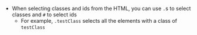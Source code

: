 * When selecting classes and ids from the HTML, you can use `.`s to select classes and `#` to select ids
    * For example, `.testClass` selects all the elements with a class of `testClass`
